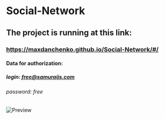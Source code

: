 # Social-Network 

## The project is running at this link:

### https://maxdanchenko.github.io/Social-Network/#/

#### Data for authorization: 
##### login: free@samuraijs.com
###### password: free

![Preview](https://i.postimg.cc/LXGBb7Zb/Screen-Shot-2021-04-13-at-11-37-35-AM.png)
